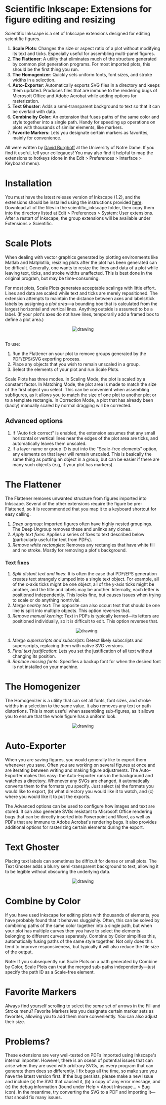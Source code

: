 # Scientific Inkscape: Extensions for figure editing and resizing
Scientific Inkscape is a set of Inkscape extensions designed for editing scientific figures.

1. **Scale Plots**: Changes the size or aspect ratio of a plot without modifying its text and ticks. Especially useful for assembling multi-panel figures.
2. **The Flattener**: A utility that eliminates much of the structure generated by common plot generation programs. For most imported plots, this should be the first thing you run.
3. **The Homogenizer**: Quickly sets uniform fonts, font sizes, and stroke widths in a selection.
4. **Auto-Exporter**: Automatically exports SVG files in a directory and keeps them updated. Produces files that are immune to the rendering bugs of Microsoft Office and Adobe Acrobat while adding options for rasterization.
5. **Text Ghoster**: Adds a semi-transparent background to text so that it can be overlaid with data.
6. **Combine by Color**: An extension that fuses paths of the same color and style together into a single path. Handy for speeding up operations on plots with thousands of similar elements, like markers. 
7. **Favorite Markers**: Lets you designate certain markers as favorites, mainly for convenience. 

All were written by [David Burghoff](https://dburghoff.com) at the University of Notre Dame. If you find it useful, tell your collegaues! You may also find it helpful to map the extensions to hotkeys (done in the Edit > Preferences > Interface > Keyboard menu).

# Installation
You must have the latest release version of Inkscape (1.2), and the extensions should be installed using the instructions provided [here](https://inkscape.org/gallery/=extension/). Download all of the files in the scientific_inkscape folder, then copy them into the directory listed at Edit > Preferences > System: User extensions. After a restart of Inkscape, the group extensions will be available under Extensions > Scientific.

# Scale Plots
When dealing with vector graphics generated by plotting environments like Matlab and Matplotlib, resizing plots after the plot has been generated can be difficult. Generally, one wants to resize the lines and data of a plot while leaving text, ticks, and stroke widths unaffected. This is best done in the original program, but may be time-consuming.

For most plots, Scale Plots generates acceptable scalings with little effort. Lines and data are scaled while text and ticks are merely repositioned. The extension attempts to maintain the distance between axes and labels/tick labels by assigning a _plot area_—a bounding box that is calculated from the largest horizontal and vertical lines. Anything outside is assumed to be a label. (If your plot's axes do not have lines, temporarily add a framed box to define a plot area.)
<p align="center"><img src="https://github.com/burghoff/Academic-Inkscape/blob/main/examples/Scale%20Plots%20example.svg" alt="drawing" ></img></p>
<br>To use:

1. Run the Flattener on your plot to remove groups generated by the PDF/EPS/SVG exporting process. 
2. Place any objects that you wish to remain unscaled in a group.
3. Select the elements of your plot and run Scale Plots.

Scale Plots has three modes. In Scaling Mode, the plot is scaled by a constant factor. In Matching Mode, the plot area is made to match the size of the first object you select. This can be convenient when assembling subfigures, as it allows you to match the size of one plot to another plot or to a template rectangle. In Correction Mode, a plot that has already been (badly) manually scaled by normal dragging will be corrected.

## Advanced options
1. If "Auto tick correct" is enabled, the extension assumes that any small horizontal or vertical lines near the edges of the plot area are ticks, and automatically leaves them unscaled.
2. If a layer name or group ID is put into the "Scale-free elements" option, any elements on that layer will remain unscaled. This is basically the same thing as putting an object in a group, but can be easier if there are many such objects (e.g, if your plot has markers).

# The Flattener
The Flattener removes unwanted structure from figures imported into Inkscape. Several of the other extensions require the figure be pre-Flattened, so it is recommended that you map it to a keyboard shortcut for easy calling.
1. *Deep ungroup*: Imported figures often have highly nested groupings. The Deep Ungroup removes these and unlinks any clones.
2. *Apply text fixes*: Applies a series of fixes to text described below (particularly useful for text from PDFs).
3. *Remove white rectangles*: Removes any rectangles that have white fill and no stroke. Mostly for removing a plot's background.

### Text fixes
<ol>
<li><i>Split distant text and lines</i>: It is often the case that PDF/EPS generation creates text strangely clumped into a single text object. For example, all of the x-axis ticks might be one object, all of the y-axis ticks might be another, and the title and labels may be another. Internally, each letter is positioned independently. This looks fine, but causes issues when trying to scale or do anything nontrivial.</li>
<li><i>Merge nearby text</i>: The opposite can also occur: text that should be one line is split into multiple objects. This option reverses that.
<li><i>Remove manual kerning</i>: Text in PDFs is typically kerned—its letters are positioned individually, so it is difficult to edit. This option reverses that.</li>
<p align="center"><img src="https://github.com/burghoff/Scientific-Inkscape/blob/main/examples/kerning_removalb.svg" alt="drawing" ></img></p>
<li><i>Merge superscripts and subscripts</i>: Detect likely subscripts and superscripts, replacing them with native SVG versions.</li>
<li><i>Final text justification</i>: Lets you set the justification of all text without changing its position.
<li><i>Replace missing fonts</i>: Specifies a backup font for when the desired font is not installed on your machine.</li></ol>

# The Homogenizer
The Homogenizer is a utility that can set all fonts, font sizes, and stroke widths in a selection to the same value. It also removes any text or path distortions. This is most useful when assembling sub-figures, as it allows you to ensure that the whole figure has a uniform look. 
<p align="center"><img src="https://github.com/burghoff/Academic-Inkscape/blob/main/examples/Homogenizer.svg" alt="drawing" ></img></p>

# Auto-Exporter
When you are saving figures, you would generally like to export them whenever you save. Often you are working on several figures at once and are iterating between writing and making figure adjustments. The Auto-Exporter makes this easy: the Auto-Exporter runs in the background and watches a directory. Whenever any SVGs are changed, it automatically converts them to the formats you specify. Just select (a) the formats you would like to export, (b) what directory you would like it to watch, and (c) where you would like it to put the exports.

The Advanced options can be used to configure how images and text are stored. It can also generate SVGs resistant to Microsoft Office rendering bugs that can be directly inserted into Powerpoint and Word, as well as PDFs that are immune to Adobe Acrobat's rendering bugs. It also provides additional options for rasterizing certain elements during the export.

# Text Ghoster
Placing text labels can sometimes be difficult for dense or small plots. The Text Ghoster adds a blurry semi-transparent background to text, allowing it to be legible without obscuring the underlying data.

<p align="center"><img src="https://github.com/burghoff/Academic-Inkscape/blob/main/examples/Ghoster.svg" alt="drawing" ></img></p>

# Combine by Color
If you have used Inkscape for editing plots with thousands of elements, you have probably found that it behaves sluggishly. Often, this can be solved by combining paths of the same color together into a single path, but when your plot has multiple curves then you have to select the elements belonging to different curves separately. Combine by Color simplifies this, automatically fusing paths of the same style together. Not only does this tend to improve responsiveness, but typically it will also reduce the file size of the output.

Note: If you subsequently run Scale Plots on a path generated by Combine by Color, Scale Plots can treat the merged sub-paths independently—just specify the path ID as a Scale-free element.

# Favorite Markers
Always find yourself scrolling to select the *same* set of arrows in the Fill and Stroke menu? Favorite Markers lets you designate certain marker sets as favorites, allowing you to add them more conveniently. You can also adjust their size.

# Problems?
These extensions are very well-tested on PDFs imported using Inkscape's internal importer. However, there is an ocean of potential issues that can arise when they are used with arbitrary SVGs, as every program that can generate them does so differently. I fix bugs all the time, so make sure you have the latest version first. If the bug persists, please make a new Issue and include (a) the SVG that caused it, (b) a copy of any error message, and (c) the debug information (found under Help > About Inkscape... > Bug icon). In the meantime, try converting the SVG to a PDF and importing it—that should fix many issues.
